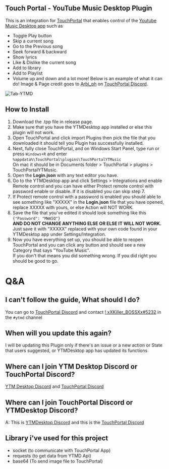 ## Touch Portal - YouTube Music Desktop Plugin
This is an integration for [TouchPortal](https://www.touch-portal.com/) that enables control of the [Youtube Music Desktop app](https://ytmdesktop.app) such as
- Toggle Play button
- Skip a current song
- Go to the Previous song
- Seek forward & backward
- Show lyrics
- Like & Dislike the current song
- Add to library
- Add to Playlist
- Volume up and down
and a lot more! Below is an example of what it can do! Image & Page credit goes to [Arbi_ph](arbibarbarona@gmail.com)  on [TouchPortal Discord](https://discord.gg/MgxQb8r).

![Tab-YTMD](https://user-images.githubusercontent.com/55416314/107865596-001dec00-6e1d-11eb-8896-07fd6ee6ad9a.png)

## How to Install
1. Download the .tpp file in release page.
2. Make sure that you have the YTMDesktop app installed or else this plugin will not work.
3. Open TouchPortal and click import Plugins then pick the file that you downloaded it should tell you Plugin has successfully installed.
4. Next, fully close TouchPortal, and on Windows Start Panel, type run or press `Windows+R` and enter `%appdata%\TouchPortal\plugins\TouchPortalYTMusic`<br>
  On mac it should be in Documents folder > TouchPortal > plugins > TouchPortalYTMusic.
5. Open the **Login.json** with any text editor you have.
6. Go to the YTMDesktop app and click Settings > Integrations and enable Remote control and you can have either Protect remote control with password enable or disable.
    If it is disabled you can skip step 7.
7. If Protect remote control with a password is enabled you should able to see something like "XXXXX" in the **Login.json** file that you have opened, replace XXXXX with yours, or else Action will NOT WORK.
8. Save the file that you've edited it should look something like this `{"Password": "MWA5Q"}`<br>
  **AND DO NOT CHANGE ANYTHING ELSE OR ELSE IT WILL NOT WORK.**<br>
  Just save it with "XXXXX" replaced with your own code found in your YTMDesktop app under Settings/Integration.
9. Now you have everything set up, you should be able to reopen TouchPortal and you can click any button and should see a new Category that says "YouTube Music".<br>
  If you don't that means you did something wrong. If you did right you should be good to go.

# Q&A
## I can't follow the guide, What should I do?
You can go to [TouchPortal Discord](https://discord.gg/MgxQb8r) and contact [! xXKiller_BOSSXx#5232](https://discord.com/users/526656592481878026) in the `#ytmd` channel

## When will you update this again?
I will be updating this Plugin only if there's an issue or a new action or State that users suggested, or YTMDesktop app has updated its functions

## Where can I join YTM Desktop Discord or TouchPortal Discord?
[YTM Desktop Discord](https://discord.gg/jEdRHKg7bG) and [TouchPortal Discord](https://discord.gg/MgxQb8r)

## Where can I join TouchPortal Discord or YTMDesktop Discord?
A: This is [YTMDesktop Discord](https://discord.gg/jEdRHKg7bG) and this is the [TouchPortal Discord](https://discord.gg/MgxQb8r)

## Library i've used for this project
- socket (to communicate with TouchPortal App)
- requests (to get data from YTMD Api)
- base64 (To send image file to TouchPortal)
